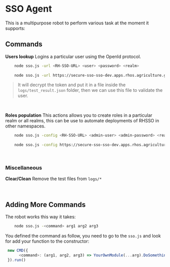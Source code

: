 # SSO Agent
This is a multipurpose robot to perform various task at the moment it supports: 


## Commands

**Users lookup** Logins a particular user using the OpenId protocol. 

```sh
    node sso.js -url <RH-SSO-URL> <user> <password> <realm>
     
    node sso.js -url https://secure-sso-sso-dev.apps.rhos.agriculture.gov.ie/ JOHN.WHITE @d3vpw4812!!
```

   > It will decrypt the token and put it in a file inside the ``logs/test_result.json`` folder, then we can use this file to validate the user.
    
    
    
<br>    

**Roles population** This actions allows you to create roles in a particular realm or all realms, this can be use to automate deployments of RHSSO in other namespaces. 

```sh
    node sso.js -config <RH-SSO-URL> <admin-user> <admin-password> <realm>
     
    node sso.js -config https://secure-sso-sso-dev.apps.rhos.agriculture.gov.ie/ admin 123456 my_realm
```
<br>  

### Miscellaneous

**Clear/Clean** Remove the test files from ``logs/*``


<br>  

## Adding More Commands 

The robot works this way it takes: 

```sh
    node sso.js -<command> arg1 arg2 arg3 
```


You defined the command as follow, you need to go to the ```sso.js``` and look for add your function to the constructor: 


```js
 new CMD({
      <command>: (arg1, arg2, arg3) => YourOwnModule(...arg).DoSomething() 
 }).run()
```




